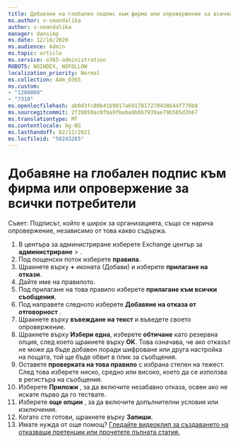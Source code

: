 ```yaml
---
title: Добавяне на глобален подпис към фирма или опровержение за всички потребители
ms.author: v-smandalika
author: v-smandalika
manager: dansimp
ms.date: 12/18/2020
ms.audience: Admin
ms.topic: article
ms.service: o365-administration
ROBOTS: NOINDEX, NOFOLLOW
localization_priority: Normal
ms.collection: Adm_O365
ms.custom:
- "1200009"
- "7310"
ms.openlocfilehash: ab0d3fc80b41b9017a6917817270438644f770b8
ms.sourcegitcommit: 2f39850ac0fba9fbeba9b8b7939ae79b505d3b67
ms.translationtype: MT
ms.contentlocale: bg-BG
ms.lasthandoff: 02/12/2021
ms.locfileid: "50243265"
---
```

# <a name="add-a-global-company-signature-or-disclaimer-for-all-users"></a>Добавяне на глобален подпис към фирма или опровержение за всички потребители

Съвет: Подписът, който е широк за организацията, също се нарича опровержение, независимо от това какво съдържа.

1. В центъра за администриране изберете Exchange център за **администриране**  >  .
2. Под пощенски поток изберете **правила**.
3. Щракнете върху **+** иконата (Добави) и изберете **прилагане на откази**.
4. Дайте име на правилото.
5. Под прилагане на това правило изберете **прилагане към всички съобщения**.
6. Под направете следното изберете **Добавяне на отказа от отговорност** .
7. Щракнете върху **въвеждане на текст** и въведете своето опровержение.
8. Щракнете върху **Избери една**, изберете **обтичане** като резервна опция, след което щракнете върху **OK**. Това означава, че ако отказът не може да бъде добавен поради шифроване или друга настройка на пощата, той ще бъде обвит в плик за съобщения.
9. Оставете **проверката на това правило** с избрана степен на тежест. След това изберете ниско, средно или високо, което да се използва в регистъра на съобщения.
10. Изберете **Приложи** , за да включите незабавно отказа, освен ако не искате първо да го тествате.
11. Изберете **още опции** , за да включите допълнителни условия или изключения.
12. Когато сте готови, щракнете върху **Запиши**.
13. Имате нужда от още помощ? [Гледайте видеоклип за създаването на отказващи претенции или прочетете пълната статия.](https://support.office.com/article/2d75860f-c527-4352-a7f6-73eba54c0c72?wt.mc_id=Chat_GlobalSignature)